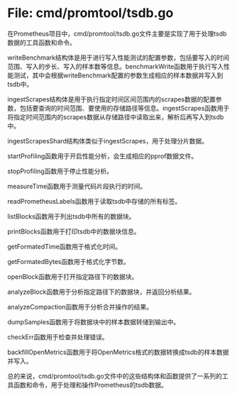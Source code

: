# File: cmd/promtool/tsdb.go

在Prometheus项目中，cmd/promtool/tsdb.go文件主要是实现了用于处理tsdb数据的工具函数和命令。

writeBenchmark结构体是用于进行写入性能测试的配置参数，包括要写入的时间范围、写入的步长、写入的样本数等信息。benchmarkWrite函数用于执行写入性能测试，其中会根据writeBenchmark配置的参数生成相应的样本数据并写入到tsdb中。

ingestScrapes结构体是用于执行指定时间区间范围内的scrapes数据的配置参数，包括要查询的时间范围、要使用的存储路径等信息。ingestScrapes函数用于将指定时间范围内的scrapes数据从存储路径中读取出来，解析后再写入到tsdb中。

ingestScrapesShard结构体类似于ingestScrapes，用于处理分片数据。

startProfiling函数用于开启性能分析，会生成相应的pprof数据文件。

stopProfiling函数用于停止性能分析。

measureTime函数用于测量代码片段执行的时间。

readPrometheusLabels函数用于读取tsdb中存储的所有标签。

listBlocks函数用于列出tsdb中所有的数据块。

printBlocks函数用于打印tsdb中的数据块信息。

getFormatedTime函数用于格式化时间。

getFormatedBytes函数用于格式化字节数。

openBlock函数用于打开指定路径下的数据块。

analyzeBlock函数用于分析指定路径下的数据块，并返回分析结果。

analyzeCompaction函数用于分析合并操作的结果。

dumpSamples函数用于将数据块中的样本数据转储到输出中。

checkErr函数用于检查并处理错误。

backfillOpenMetrics函数用于将OpenMetrics格式的数据转换成tsdb的样本数据并写入。

总的来说，cmd/promtool/tsdb.go文件中的这些结构体和函数提供了一系列的工具函数和命令，用于处理和操作Prometheus的tsdb数据。


